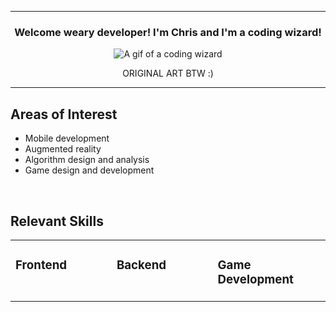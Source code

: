 <hr/>
<h3 align="center">Welcome weary developer! I'm Chris and I'm a coding wizard!</h3>
<p align="center">
  <img 
       src="https://piskel-imgstore-b.appspot.com/img/6246b27d-a724-11ec-a173-5f19532e15bf.gif"
       alt="A gif of a coding wizard"
  />
</p>
<p align="center">ORIGINAL ART BTW :)</p>
<hr/>
<h2>Areas of Interest</h2>
<ul>
  <li>Mobile development</li>
  <li>Augmented reality</li>
  <li>Algorithm design and analysis</li>
  <li>Game design and development</li>
</ul>

<br/>

<h2>Relevant Skills</h2>
<table><tr><td valign="top" width="33%">
  
### Frontend
<div align="center">
</div></td><td valign="top" width="33%">

### Backend
<div align="center">
</div></td><td valign="top" width="33%">

### Game Development
<div align="center">
</div></td><td valign="top" width="33%">

</table></tr></td>

<br />

<!--
**crav12345/crav12345** is a ✨ _special_ ✨ repository because its `README.md` (this file) appears on your GitHub profile.

Here are some ideas to get you started:

- 🔭 I’m currently working on ...
- 🌱 I’m currently learning ...
- 👯 I’m looking to collaborate on ...
- 🤔 I’m looking for help with ...
- 💬 Ask me about ...
- 📫 How to reach me: ...
- 😄 Pronouns: ...
- ⚡ Fun fact: ...
-->

